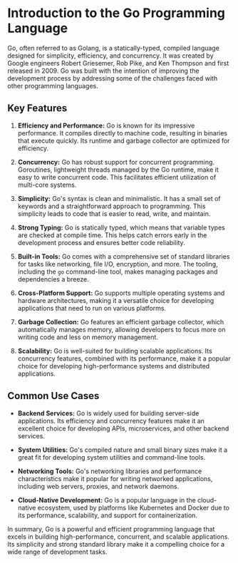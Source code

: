 # Introduction to the Go Programming Language

Go, often referred to as Golang, is a statically-typed, compiled language designed for simplicity, efficiency, and concurrency. It was created by Google engineers Robert Griesemer, Rob Pike, and Ken Thompson and first released in 2009. Go was built with the intention of improving the development process by addressing some of the challenges faced with other programming languages.

## Key Features

1. **Efficiency and Performance:** Go is known for its impressive performance. It compiles directly to machine code, resulting in binaries that execute quickly. Its runtime and garbage collector are optimized for efficiency.

2. **Concurrency:** Go has robust support for concurrent programming. Goroutines, lightweight threads managed by the Go runtime, make it easy to write concurrent code. This facilitates efficient utilization of multi-core systems.

3. **Simplicity:** Go's syntax is clean and minimalistic. It has a small set of keywords and a straightforward approach to programming. This simplicity leads to code that is easier to read, write, and maintain.

4. **Strong Typing:** Go is statically typed, which means that variable types are checked at compile time. This helps catch errors early in the development process and ensures better code reliability.

5. **Built-in Tools:** Go comes with a comprehensive set of standard libraries for tasks like networking, file I/O, encryption, and more. The tooling, including the `go` command-line tool, makes managing packages and dependencies a breeze.

6. **Cross-Platform Support:** Go supports multiple operating systems and hardware architectures, making it a versatile choice for developing applications that need to run on various platforms.

7. **Garbage Collection:** Go features an efficient garbage collector, which automatically manages memory, allowing developers to focus more on writing code and less on memory management.

8. **Scalability:** Go is well-suited for building scalable applications. Its concurrency features, combined with its performance, make it a popular choice for developing high-performance systems and distributed applications.

## Common Use Cases

- **Backend Services:** Go is widely used for building server-side applications. Its efficiency and concurrency features make it an excellent choice for developing APIs, microservices, and other backend services.

- **System Utilities:** Go's compiled nature and small binary sizes make it a great fit for developing system utilities and command-line tools.

- **Networking Tools:** Go's networking libraries and performance characteristics make it popular for writing networked applications, including web servers, proxies, and network daemons.

- **Cloud-Native Development:** Go is a popular language in the cloud-native ecosystem, used by platforms like Kubernetes and Docker due to its performance, scalability, and support for containerization.

In summary, Go is a powerful and efficient programming language that excels in building high-performance, concurrent, and scalable applications. Its simplicity and strong standard library make it a compelling choice for a wide range of development tasks.
